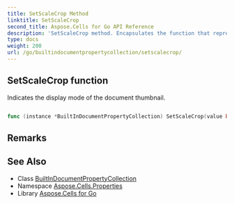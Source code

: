 ```yaml
---
title: SetScaleCrop Method 
linktitle: SetScaleCrop
second_title: Aspose.Cells for Go API Reference
description: 'SetScaleCrop method. Encapsulates the function that represents setscalecrop in Go.'
type: docs
weight: 200
url: /go/builtindocumentpropertycollection/setscalecrop/
---
```


## SetScaleCrop function

Indicates the display mode of the document thumbnail.

```go

func (instance *BuiltInDocumentPropertyCollection) SetScaleCrop(value bool)  error

```

## Remarks


## See Also

* Class [BuiltInDocumentPropertyCollection](../)
* Namespace [Aspose.Cells.Properties](../../)
* Library [Aspose.Cells for Go](../../../)
